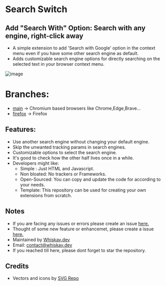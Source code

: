 # Search Switch 
## Add "Search With" Option: Search with any engine, right-click away

- A simple extension to add 'Search with Google' option in the context menu even if you have some other search engine as default.
- Adds customizable search engine options for directly searching on the selected text in your browser context menu.

![image](https://github.com/user-attachments/assets/1be3f75d-c3f3-4d7b-a1a8-efbe275518a0)

# Branches:

- [main](https://github.com/Whiskay/SearchSwitch/tree/main) -> Chromium based browsers like Chrome,Edge,Brave...
- [firefox](https://github.com/Whiskay/SearchSwitch/tree/firefox) -> Firefox

## Features:

- Use another search engine without changing your default engine.
- Skip the unwanted tracking params in search engines.
- Customizable options to select the search engine.
- It's good to check how the other half lives once in a while.
- Developers might like:
  - Simple : Just HTML and Javascript.
  - Non bloated: No trackers or Frameworks.
  - Open-Sourced: You can copy and update the code for according to your needs.
  - Template: This repository can be used for creating your own extensions from scratch.

## Notes

- If you are facing any issues or errors please create an issue <a href="https://github.com/Whiskay/SearchSwitch/issues">here.</a>
- Thought of some new feature or enhancemet, please create a issue <a href="https://github.com/Whiskay/SearchSwitch/issues">here.</a>
- Maintained by <a href="https://whiskay.dev" target="_blank">Whiskay.dev</a>
- Email: contact@whiskay.dev
- If you reached till here, please dont forget to star the repository.

## Credits

- Vectors and icons by <a href="https://www.svgrepo.com" target="_blank">SVG Repo</a>
